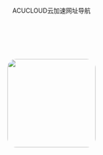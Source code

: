<center>ACUCLOUD云加速网址导航</center>
<html>
<head>
    <title>JcMan</title>
    <style type="text/css">
    .image2{
        margin-top: 100px; 
        width:200px; 
        height:200px; 
        border-radius:20px; 
    }
    </style>
</head>
<body>
<center>
<img class="image2" src="https://acucloudc.ml/images/ssrlogo.jpg"/> 
</center>
</body>
</html>
